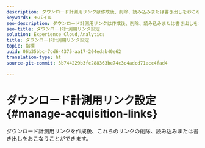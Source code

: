 ```yaml
---
description: ダウンロード計測用リンクは作成後、削除、読み込みまたは書き出しをおこなうことができます。
keywords: モバイル
seo-description: ダウンロード計測用リンクは作成後、削除、読み込みまたは書き出しをおこなうことができます。
seo-title: ダウンロード計測用リンク設定
solution: Experience Cloud,Analytics
title: ダウンロード計測用リンク設定
topic: 指標
uuid: 06b35bbc-7cd6-4375-aa17-204edab40e62
translation-type: ht
source-git-commit: 3b744229b3fc288363be74c3c4adcd71ecc4fad4

---
```



# ダウンロード計測用リンク設定{#manage-acquisition-links}

ダウンロード計測用リンクを作成後、これらのリンクの削除、読み込みまたは書き出しをおこなうことができます。